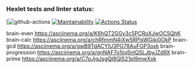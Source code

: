 ### Hexlet tests and linter status:
[![github-actions](https://github.com/DmitriyChebruchan/python-project-lvl1/actions/workflows/github-actions.yml/badge.svg)
[![Maintainability](https://api.codeclimate.com/v1/badges/a99a88d28ad37a79dbf6/maintainability)](https://codeclimate.com/github/codeclimate/codeclimate/maintainability)
[![Actions Status](https://github.com/DmitriyChebruchan/python-project-lvl1/workflows/hexlet-check/badge.svg)](https://github.com/DmitriyChebruchan/python-project-lvl1/actions)

brain-even https://asciinema.org/a/K6hQT2GGy3c5PCRoXJwOC5QhK
brain-calc https://asciinema.org/a/chRfmmN4iXw5RPlsWGikj0OkP
brain-gcd https://asciinema.org/a/gwB9TdACYlU3PG78AuFGP3oxk
brain-progression https://asciinema.org/a/gnNAF7o1iiq5nIQSLJbyJZd9X
brain-prime https://asciinema.org/a/C7pJjqJsgQI8QI521pI9mwXxk
